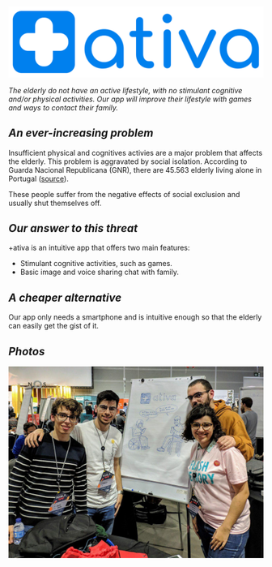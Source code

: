 ![mais ativa logo](https://raw.githubusercontent.com/aeloi98/mais_ativa/master/assets/mais_ativa_logo.png)

*The elderly do not have an active lifestyle, with no stimulant cognitive and/or physical activities. Our app will improve their lifestyle with games and ways to contact their family.*

## *An ever-increasing problem*

Insufficient physical and cognitives activies are a major problem that affects the elderly. This problem is aggravated by social isolation.
According to Guarda Nacional Republicana (GNR), there are 45.563 elderly living alone in Portugal ([source](https://www.noticiasaominuto.com/pais/1175994/mais-de-45-mil-idosos-vivem-sozinhos-isolados-ou-em-situacao-vulneravel)).

These people suffer from the negative effects of social exclusion and usually shut themselves off.

## *Our answer to this threat*

+ativa is an intuitive app that offers two main features:
- Stimulant cognitive activities, such as games.
- Basic image and voice sharing chat with family.

## *A cheaper alternative*

Our app only needs a smartphone and is intuitive enough so that the elderly can easily get the gist of it.

## *Photos*

![a equipa](https://raw.githubusercontent.com/aeloi98/mais_ativa/master/assets/photo_2019-03-21_17-47-54.jpg)
